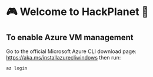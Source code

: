 # 🎮 Welcome to HackPlanet 🚀


## To enable Azure VM management ##
Go to the official Microsoft Azure CLI download page: https://aka.ms/installazurecliwindows
then run:
```
az login
```